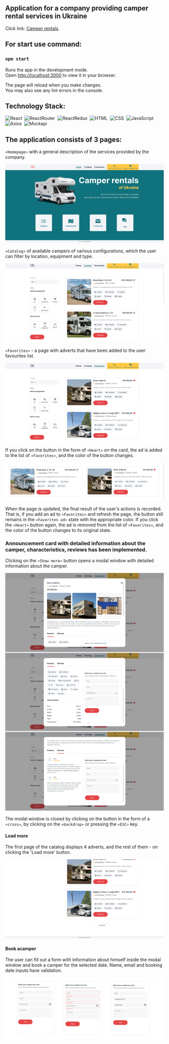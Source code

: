 ## Application for a company providing camper rental services in Ukraine

Click link: [Camper rentals](https://valerii2022.github.io/camper-rent/).

## For start use command:

### `npm start`

Runs the app in the development mode.\
Open [http://localhost:3000](http://localhost:3000) to view it in your browser.

The page will reload when you make changes.\
You may also see any lint errors in the console.

## Technology Stack:

![React](https://img.shields.io/badge/-React-05122A?style=flat&logo=react)&nbsp;
![ReactRouter](https://img.shields.io/badge/-ReactRouter-05122A?style=flat&logo=ReactRouter)&nbsp;
![ReactRedux](https://img.shields.io/badge/-ReactRedux-05122A?style=flat&logo=React)&nbsp;
![HTML](https://img.shields.io/badge/-HTML-05122A?style=flat&logo=HTML5)&nbsp;
![CSS](https://img.shields.io/badge/-CSS-05122A?style=flat&logo=CSS3&logoColor=1572B6)&nbsp;
![JavaScript](https://img.shields.io/badge/-JavaScript-05122A?style=flat&logo=javascript)&nbsp;
![Axios](https://img.shields.io/badge/-Axios-05122A?style=flat&logo=Axios)&nbsp;
![Mockapi](https://img.shields.io/badge/-Mockapi-05122A?style=flat&logo=Mockapi)&nbsp;

## The application consists of 3 pages:

`«Homepage»` with a general description of the services provided by the company.

![Home page](/assets/home.png)

`«Catalog»` of available campers of various configurations, which the user can
filter by location, equipment and type.

![Catalog](./assets/catalog.png)

`«Favorites»` - a page with adverts that have been added to the user favourites
list.

![Favourites](./assets/favourites.png)

If you click on the button in the form of `«Heart»` on the card, the ad is added
to the list of `«Favorites»`, and the color of the button changes.

![Heart](./assets/heart.png)

When the page is updated, the final result of the user's actions is recorded.
That is, if you add an ad to `«Favorites»` and refresh the page, the button
still remains in the `«Favorites ad»` state with the appropriate color. If you
click the `«Heart»` button again, the ad is removed from the list of
`«Favorites»`, and the color of the button changes to its original state.

### Announcement card with detailed information about the camper, characteristics, reviews has been implemented.

Clicking on the `«Show more»` button opens a modal window with detailed
information about the camper.

![Modal general](./assets/modal.png) ![Modal features](./assets/features.png)
![Modal reviews](./assets/reviews.png)

The modal window is closed by clicking on the button in the form of a `«cross»`,
by clicking on the `«backdrop»` or pressing the `«ESC»` key.

#### Load more

The first page of the catalog displays 4 adverts, and the rest of them - on
clicking the 'Load more' button.

![Button Load more](/assets/load-more.png)

#### Book acamper

The user can fill out a form with information about himself inside the modal
window and book a camper for the selected date. Name, email and booking date
inputs have validation.

![Button Load more](/assets/booking.png)
